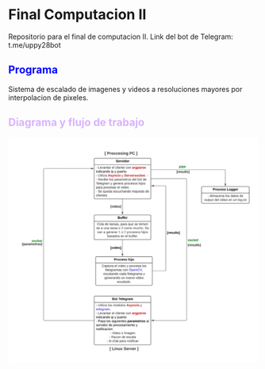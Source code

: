 # Final Computacion II
Repositorio para el final de computacion II.
Link del bot de Telegram: t.me/uppy28bot

<h2 style="color:blue;">Programa</h2>
Sistema de escalado de imagenes y videos a resoluciones mayores por interpolacion de pixeles.

<h2 style="color:#d9b3ff;">Diagrama y flujo de trabajo</h2>
<img src="assets/Diagram.jpeg" alt="Diagrama">
